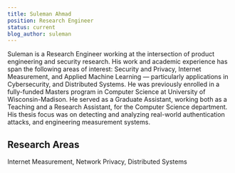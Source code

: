 ```yaml
---
title: Suleman Ahmad
position: Research Engineer
status: current
blog_author: suleman
---
```


Suleman is a Research Engineer working at the intersection of product engineering and security research. His work and academic experience has span the following areas of interest: Security and Privacy, Internet Measurement, and Applied Machine Learning — particularly applications in Cybersecurity, and Distributed Systems.
He was previously enrolled in a fully-funded Masters program in Computer Science at University of Wisconsin-Madison. He served as a Graduate Assistant, working both as a Teaching and a Research Assistant, for the Computer Science department. His thesis focus was on detecting and analyzing real-world authentication attacks, and engineering measurement systems.

## Research Areas

Internet Measurement, Network Privacy, Distributed Systems
